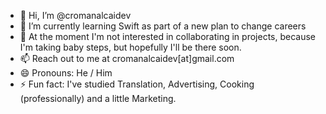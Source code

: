 - 👋 Hi, I’m @cromanalcaidev
- 🌱 I’m currently learning Swift as part of a new plan to change careers 
- 💞️ At the moment I'm not interested in collaborating in projects, because I'm taking baby steps, but hopefully I'll be there soon.
- 📫 Reach out to me at cromanalcaidev[at]gmail.com
- 😄 Pronouns: He / Him
- ⚡ Fun fact: I've studied Translation, Advertising, Cooking (professionally) and a little Marketing.

<!---
cromanalcaidev/cromanalcaidev is a ✨ special ✨ repository because its `README.md` (this file) appears on your GitHub profile.
You can click the Preview link to take a look at your changes.
--->
